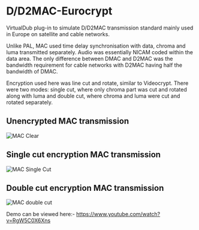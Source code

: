 # D/D2MAC-Eurocrypt

VirtualDub plug-in to simulate D/D2MAC transmission standard mainly used in Europe on satellite and cable networks. 

Unlike PAL, MAC used time delay synchronisation with data, chroma and luma transmitted separately. Audio was essentially NICAM coded within the data area. The only difference between DMAC and D2MAC was the bandwidth requirement for cable networks with D2MAC having half the bandwidth of DMAC.

Encryption used here was line cut and rotate, similar to Videocrypt. There were two modes: single cut, where only chroma part was cut and rotated along with luma and double cut, where chroma and luma were cut and rotated separately.

## Unencrypted MAC transmission

![MAC Clear](https://filmnet.plus/images/VDMACClear.jpeg)

## Single cut encryption MAC transmission

![MAC Single Cut](https://filmnet.plus/images/VDMACSingle.jpeg)

## Double cut encryption MAC transmission

![MAC double cut](https://filmnet.plus/images/VDMACDouble.jpeg)

Demo can be viewed here:- https://www.youtube.com/watch?v=RgW5C0X6Xns
